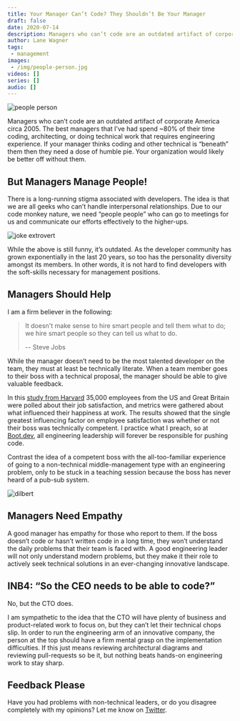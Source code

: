 ```yaml
---
title: Your Manager Can’t Code? They Shouldn’t Be Your Manager
draft: false
date: 2020-07-14
description: Managers who can’t code are an outdated artifact of corporate America circa 2005
author: Lane Wagner
tags:
 - management
images:
 - /img/people-person.jpg
videos: []
series: []
audio: []
---
```


![people person](/img/people-person.jpg)

Managers who can’t code are an outdated artifact of corporate America circa 2005. The best managers that I’ve had spend ~80% of their time coding, architecting, or doing technical work that requires engineering experience. If your manager thinks coding and other technical is “beneath” them then they need a dose of humble pie. Your organization would likely be better off without them.

## But Managers Manage People!

There is a long-running stigma associated with developers. The idea is that we are all geeks who can’t handle interpersonal relationships. Due to our code monkey nature, we need “people people” who can go to meetings for us and communicate our efforts effectively to the higher-ups.

![joke extrovert](/img/joke-extrovert.jpg)

While the above is still funny, it’s outdated. As the developer community has grown exponentially in the last 20 years, so too has the personality diversity amongst its members. In other words, it is not hard to find developers with the soft-skills necessary for management positions.

## Managers Should Help

I am a firm believer in the following:

> It doesn't make sense to hire smart people and tell them what to do; we hire smart people so they can tell us what to do.
> 
> -- Steve Jobs

While the manager doesn’t need to be the most talented developer on the team, they must at least be technically literate. When a team member goes to their boss with a technical proposal, the manager should be able to give valuable feedback.

In this [study from Harvard](https://hbr.org/2016/12/if-your-boss-could-do-your-job-youre-more-likely-to-be-happy-at-work) 35,000 employees from the US and Great Britain were polled about their job satisfaction, and metrics were gathered about what influenced their happiness at work. The results showed that the single greatest influencing factor on employee satisfaction was whether or not their boss was technically competent. I practice what I preach, so at [Boot.dev](https://boot.dev), all engineering leadership will forever be responsible for pushing code.

Contrast the idea of a competent boss with the all-too-familiar experience of going to a non-technical middle-management type with an engineering problem, only to be stuck in a teaching session because the boss has never heard of a pub-sub system.

![dilbert](/img/dilbert-joke.webp)

## Managers Need Empathy

A good manager has empathy for those who report to them. If the boss doesn’t code or hasn’t written code in a long time, they won’t understand the daily problems that their team is faced with. A good engineering leader will not only understand modern problems, but they make it their role to actively seek technical solutions in an ever-changing innovative landscape.

## INB4: “So the CEO needs to be able to code?”

No, but the CTO does.

I am sympathetic to the idea that the CTO will have plenty of business and product-related work to focus on, but they can’t let their technical chops slip. In order to run the engineering arm of an innovative company, the person at the top should have a firm mental grasp on the implementation difficulties. If this just means reviewing architectural diagrams and reviewing pull-requests so be it, but nothing beats hands-on engineering work to stay sharp.

## Feedback Please

Have you had problems with non-technical leaders, or do you disagree completely with my opinions? Let me know on [Twitter](https://twitter.com/wagslane).

